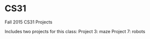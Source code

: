 # CS31
Fall 2015 CS31 Projects

Includes two projects for this class:
Project 3: maze
Project 7: robots
